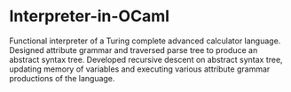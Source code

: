# Interpreter-in-OCaml
Functional interpreter of a Turing complete advanced calculator language. Designed attribute grammar and traversed parse tree to produce an abstract syntax tree. Developed recursive descent on abstract syntax tree, updating memory of variables and executing various attribute grammar productions of the language.
